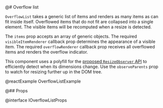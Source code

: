@# Overflow list

`OverflowList` takes a generic list of items and renders as many items as can
fit inside itself. Overflowed items that do not fit are collapsed into a single
element. The visible items will be recomputed when a resize is detected.

The `items` prop accepts an array of generic objects. The required
`visibleItemRenderer` callback prop determines the appearance of a visible item.
The required `overflowRenderer` callback prop receives all overflowed items
and renders the overflow indicator.

This component uses a polyfill for the [proposed `ResizeObserver` API][resizeobserver]
to efficiently detect when its dimensions change. Use the `observeParents` prop
to watch for resizing further up in the DOM tree.

[resizeobserver]: https://developers.google.com/web/updates/2016/10/resizeobserver

@reactExample OverflowListExample

@## Props

@interface IOverflowListProps
